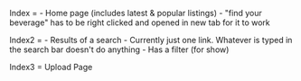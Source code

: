 Index = - Home page (includes latest & popular listings)
        - "find your beverage" has to be right clicked and opened in new tab for it to work

Index2 = - Results of a search 
         - Currently just one link. Whatever is typed in the search bar doesn't do anything
         - Has a filter (for show)

Index3 = Upload Page 
